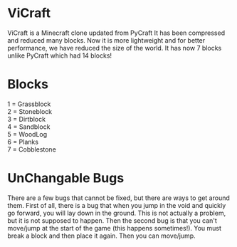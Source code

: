 # ViCraft

ViCraft is a Minecraft clone updated from PyCraft
It has been compressed and reduced many blocks.
Now it is more lightweight and for better performance, we have reduced the size of the world.
It has now 7 blocks unlike PyCraft which had 14 blocks!

# Blocks

1 = Grassblock <br>
2 = Stoneblock <br>
3 = Dirtblock <br>
4 = Sandblock <br>
5 = WoodLog <br>
6 = Planks <br>
7 = Cobblestone <br>

# UnChangable Bugs

There are a few bugs that cannot be fixed, but there are ways to get around them.
First of all, there is a bug that when you jump in the void and quickly go forward, you will lay down in the ground. This is not actually a problem, but it is not supposed to happen.
Then the second bug is that you can't move/jump at the start of the game (this happens sometimes!). You must break a block and then place it again. Then you can move/jump.